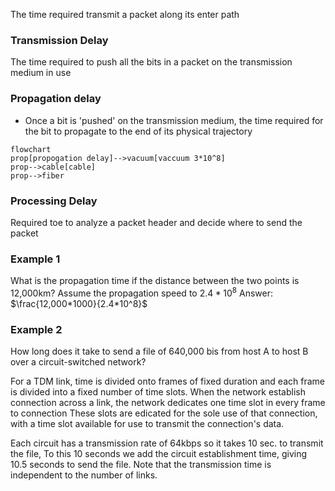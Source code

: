 The time required transmit a packet along its enter path

### Transmission Delay 
The time required to push all the bits in a packet on the transmission medium in use

### Propagation delay
- Once a bit is 'pushed' on the transmission medium, the time required for the bit to propagate to the end of its physical trajectory 

```mermaid
flowchart
prop[propogation delay]-->vacuum[vaccuum 3*10^8]
prop-->cable[cable]
prop-->fiber
```

### Processing Delay
Required toe to analyze a packet header and decide where to send the packet

### Example 1
What is the propagation time if the distance between the two points is 12,000km? Assume the propagation speed to $2.4*10^8$
Answer: 
$\frac{12,000*1000}{2.4*10^8}$

### Example 2

How long does it take to send a file of 640,000 bis from host A to host B over a circuit-switched network?

For a TDM link, time is divided onto frames of fixed duration and each frame is divided into a fixed number of time slots. When the network establish connection across a link, the network dedicates one time slot in every frame to connection These slots are edicated for the sole use of that connection, with a time slot available for use to transmit the connection's data.

Each circuit has a transmission rate of 64kbps so it takes 10 sec. to transmit the file, To this 10 seconds we add the circuit establishment time, giving 10.5 seconds to send the file. Note that the transmission time is independent to the number of links. 
